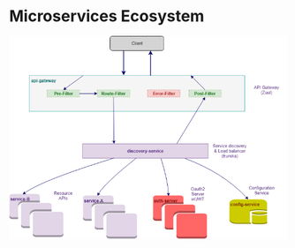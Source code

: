 # Microservices Ecosystem

![Components Diagram](https://github.com/HernanUrban/urban-ms-ecosystem/blob/master/Zuul%20as%20API%20GW.png)
